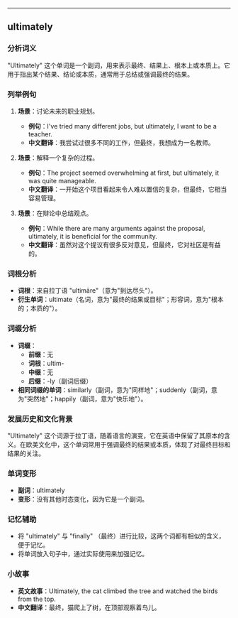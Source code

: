 
---------------
## ultimately
### 分析词义
"Ultimately" 这个单词是一个副词，用来表示最终、结果上、根本上或本质上。它用于指出某个结果、结论或本质，通常用于总结或强调最终的结果。

### 列举例句
1. **场景**：讨论未来的职业规划。
   - **例句**：I've tried many different jobs, but ultimately, I want to be a teacher.
   - **中文翻译**：我尝试过很多不同的工作，但最终，我想成为一名教师。

2. **场景**：解释一个复杂的过程。
   - **例句**：The project seemed overwhelming at first, but ultimately, it was quite manageable.
   - **中文翻译**：一开始这个项目看起来令人难以置信的复杂，但最终，它相当容易管理。

3. **场景**：在辩论中总结观点。
   - **例句**：While there are many arguments against the proposal, ultimately, it is beneficial for the community.
   - **中文翻译**：虽然对这个提议有很多反对意见，但最终，它对社区是有益的。

### 词根分析
- **词根**：来自拉丁语 "ultimāre"（意为"到达尽头"）。
- **衍生单词**：ultimate（名词，意为"最终的结果或目标"；形容词，意为"根本的；本质的"）。

### 词缀分析
- **词缀**：
  - **前缀**：无
  - **词根**：ultim-
  - **中缀**：无
  - **后缀**：-ly（副词后缀）
- **相同词缀的单词**：similarly（副词，意为"同样地"；suddenly（副词，意为"突然地"；happily（副词，意为"快乐地"）。

### 发展历史和文化背景
"Ultimately" 这个词源于拉丁语，随着语言的演变，它在英语中保留了其原本的含义。在欧美文化中，这个单词常用于强调最终的结果或本质，体现了对最终目标和结果的关注。

### 单词变形
- **副词**：ultimately
- **变形**：没有其他时态变化，因为它是一个副词。

### 记忆辅助
- 将 "ultimately" 与 "finally" （最终）进行比较，这两个词都有相似的含义，便于记忆。
- 将单词放入句子中，通过实际使用来加强记忆。

### 小故事
- **英文故事**：Ultimately, the cat climbed the tree and watched the birds from the top.
- **中文翻译**：最终，猫爬上了树，在顶部观察着鸟儿。

